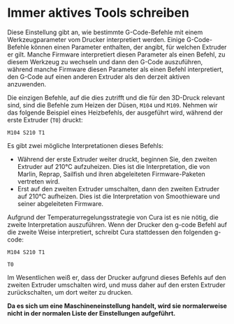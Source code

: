 Immer aktives Tools schreiben
====
Diese Einstellung gibt an, wie bestimmte G-Code-Befehle mit einem Werkzeugparameter vom Drucker interpretiert werden. Einige G-Code-Befehle können einen Parameter enthalten, der angibt, für welchen Extruder er gilt. Manche Firmware interpretiert diesen Parameter als einen Befehl, zu diesem Werkzeug zu wechseln und dann den G-Code auszuführen, während manche Firmware diesen Parameter als einen Befehl interpretiert, den G-Code auf einen anderen Extruder als den derzeit aktiven anzuwenden.

Die einzigen Befehle, auf die dies zutrifft und die für den 3D-Druck relevant sind, sind die Befehle zum Heizen der Düsen, `M104` und `M109`. Nehmen wir das folgende Beispiel eines Heizbefehls, der ausgeführt wird, während der erste Extruder (`T0`) druckt:

`M104 S210 T1`

Es gibt zwei mögliche Interpretationen dieses Befehls:
* Während der erste Extruder weiter druckt, beginnen Sie, den zweiten Extruder auf 210°C aufzuheizen. Dies ist die Interpretation, die von Marlin, Reprap, Sailfish und ihren abgeleiteten Firmware-Paketen vertreten wird.
* Erst auf den zweiten Extruder umschalten, dann den zweiten Extruder auf 210°C aufheizen. Dies ist die Interpretation von Smoothieware und seiner abgeleiteten Firmware.

Aufgrund der Temperaturregelungsstrategie von Cura ist es nie nötig, die zweite Interpretation auszuführen. Wenn der Drucker den g-code Befehl auf die zweite Weise interpretiert, schreibt Cura stattdessen den folgenden g-code:

`M104 S210 T1`

`T0`

Im Wesentlichen weiß er, dass der Drucker aufgrund dieses Befehls auf den zweiten Extruder umschalten wird, und muss daher auf den ersten Extruder zurückschalten, um dort weiter zu drucken.

**Da es sich um eine Maschineneinstellung handelt, wird sie normalerweise nicht in der normalen Liste der Einstellungen aufgeführt.**